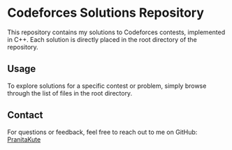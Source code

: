 # Codeforces Solutions Repository

This repository contains my solutions to Codeforces contests, implemented in C++. Each solution is directly placed in the root directory of the repository.

## Usage

To explore solutions for a specific contest or problem, simply browse through the list of files in the root directory.

## Contact

For questions or feedback, feel free to reach out to me on GitHub: [PranitaKute](https://github.com/PranitaKute)
